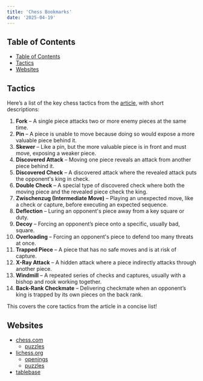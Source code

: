 ```yaml
---
title: 'Chess Bookmarks'
date: '2025-04-19'
---
```


## Table of Contents

- [Table of Contents](#table-of-contents)
- [Tactics](#tactics)
- [Websites](#websites)

## Tactics

Here’s a list of the key chess tactics from the [article](https://www.chess.com/article/view/chess-tactics#attackingf7f2), with short descriptions:

1. **Fork** – A single piece attacks two or more enemy pieces at the same time.
2. **Pin** – A piece is unable to move because doing so would expose a more valuable piece behind it.
3. **Skewer** – Like a pin, but the more valuable piece is in front and must move, exposing a weaker piece.
4. **Discovered Attack** – Moving one piece reveals an attack from another piece behind it.
5. **Discovered Check** – A discovered attack where the revealed attack puts the opponent's king in check.
6. **Double Check** – A special type of discovered check where both the moving piece and the revealed piece check the king.
7. **Zwischenzug (Intermediate Move)** – Playing an unexpected move, like a check or capture, before executing an expected sequence.
8. **Deflection** – Luring an opponent's piece away from a key square or duty.
9. **Decoy** – Forcing an opponent’s piece onto a specific, usually bad, square.
10. **Overloading** – Forcing an opponent's piece to defend too many threats at once.
11. **Trapped Piece** – A piece that has no safe moves and is at risk of capture.
12. **X-Ray Attack** – A hidden attack where a piece indirectly attacks through another piece.
13. **Windmill** – A repeated series of checks and captures, usually with a bishop and rook working together.
14. **Back-Rank Checkmate** – Delivering checkmate when an opponent’s king is trapped by its own pieces on the back rank.

This covers the core tactics from the article in a concise list!

## Websites

- [chess.com](https://chess.com)
  - [puzzles](https://chess.com/puzzles)
- [lichess.org](https://lichess.org)
  - [openings](https://lichess.org/opening)
  - [puzzles](https://lichess.org/training)
- [tablebase](https://syzygy-tables.info/)
